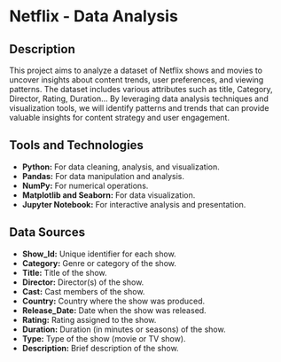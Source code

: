<h1>Netflix - Data Analysis</h1>


<h2>Description</h2>
This project aims to analyze a dataset of Netflix shows and movies to uncover insights about content trends, user preferences, and viewing patterns. The dataset includes various attributes such as title, Category, Director, Rating, Duration... By leveraging data analysis techniques and visualization tools, we will identify patterns and trends that can provide valuable insights for content strategy and user engagement.
<br />


<h2>Tools and Technologies</h2>
<ul>
    <li><b>Python:</b> For data cleaning, analysis, and visualization.</li>
    <li><b>Pandas:</b> For data manipulation and analysis.</li>
    <li><b>NumPy:</b> For numerical operations.</li>
    <li><b>Matplotlib and Seaborn:</b> For data visualization.</li>
    <li><b>Jupyter Notebook:</b> For interactive analysis and presentation.</li>
</ul>

<h2>Data Sources</h2>
<ul>
    <li><b>Show_Id:</b> Unique identifier for each show.</li>
    <li><b>Category:</b> Genre or category of the show.</li>
    <li><b>Title:</b> Title of the show.</li>
    <li><b>Director:</b> Director(s) of the show.</li>
    <li><b>Cast:</b> Cast members of the show.</li>
    <li><b>Country:</b> Country where the show was produced.</li>
    <li><b>Release_Date:</b> Date when the show was released.</li>
    <li><b>Rating:</b> Rating assigned to the show.</li>
    <li><b>Duration:</b> Duration (in minutes or seasons) of the show.</li>
    <li><b>Type:</b> Type of the show (movie or TV show).</li>
    <li><b>Description:</b> Brief description of the show.</li>
</ul>



									
